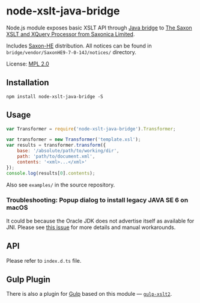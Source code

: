 # node-xslt-java-bridge

Node.js module exposes basic XSLT API
through [Java bridge](https://github.com/joeferner/node-java)
to [The Saxon XSLT and XQuery Processor from Saxonica Limited](http://www.saxonica.com/).

Includes [Saxon-HE](http://www.saxonica.com/download/opensource.xml) distribution.
All notices can be found in `bridge/vendor/SaxonHE9-7-0-14J/notices/` directory.

License: [MPL 2.0](https://www.mozilla.org/en-US/MPL/2.0/)

## Installation
```
npm install node-xslt-java-bridge -S
```

## Usage
```js
var Transformer = require('node-xslt-java-bridge').Transformer;

var transformer = new Transformer('template.xsl');
var results = transformer.transform({
    base: '/absolute/path/to/working/dir',
    path: 'path/to/document.xml',
    contents: '<xml>...</xml>'
});
console.log(results[0].contents);
```

Also see `examples/` in the source repository.

### Troubleshooting: Popup dialog to install legacy JAVA SE 6 on macOS
It could be because the Oracle JDK does not advertise itself as available for JNI.
Please see [this issue](https://github.com/joeferner/node-java/issues/90#issuecomment-45613235)
for more details and manual workarounds.


## API

Please refer to `index.d.ts` file.

## Gulp Plugin
There is also a plugin for [Gulp](http://gulpjs.com/) based on this module — [`gulp-xslt2`](https://github.com/nocheinarbeiter/gulp-xslt2).
